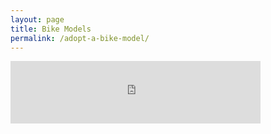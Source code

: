 ```yaml
---
layout: page
title: Bike Models
permalink: /adopt-a-bike-model/
---
```



<iframe src="http://bl.ocks.org/cgerson/raw/2973775fd920636435924889cc2/" frameborder="0" height="100" marginheight="0" marginwidth="0" scrolling="no" width="400"></iframe>
